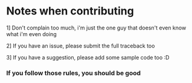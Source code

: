 # Notes when contributing
1] Don't complain too much, i'm just the one guy that doesn't even know what i'm even doing

2] If you have an issue, please submit the full traceback too

3] If you have a suggestion, please add some sample code too :D
### If you follow those rules, you should be good
